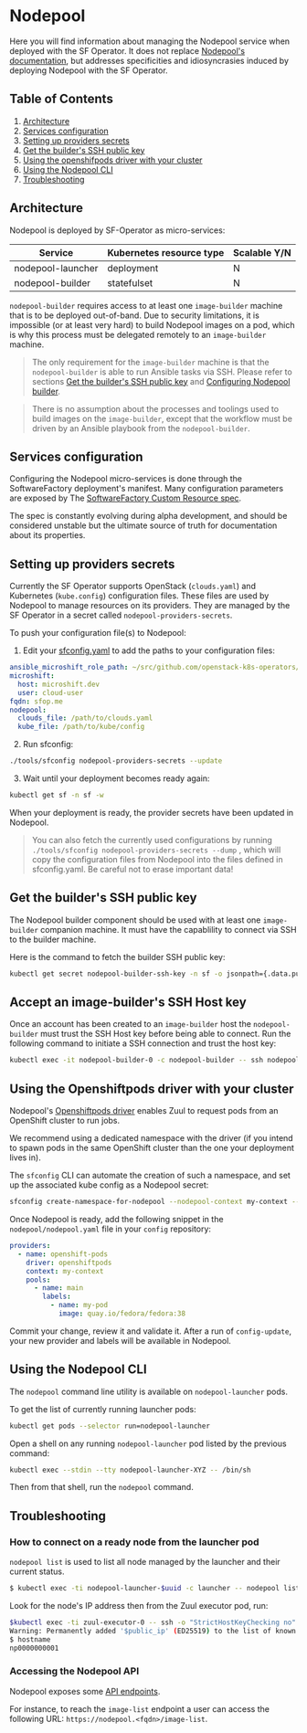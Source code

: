 # Nodepool

Here you will find information about managing the Nodepool service when deployed with the SF Operator.
It does not replace [Nodepool's documentation](https://zuul-ci.org/docs/nodepool/latest/),
but addresses specificities and idiosyncrasies induced by deploying Nodepool with the SF Operator.

## Table of Contents

1. [Architecture](#architecture)
1. [Services configuration](#services-configuration)
1. [Setting up providers secrets](#setting-up-providers-secrets)
1. [Get the builder's SSH public key](#get-the-builders-ssh-public-key)
1. [Using the openshifpods driver with your cluster](#using-the-openshiftpods-driver-with-your-cluster)
1. [Using the Nodepool CLI](#using-the-nodepool-cli)
1. [Troubleshooting](#troubleshooting)

## Architecture

Nodepool is deployed by SF-Operator as micro-services:

| Service | Kubernetes resource type | Scalable Y/N |
|---------|--------------------------|-------------|
| nodepool-launcher | deployment | N |
| nodepool-builder | statefulset | N |

`nodepool-builder` requires access to at least one `image-builder` machine that is to be deployed out-of-band. Due to security limitations,
it is impossible (or at least very hard) to build Nodepool images on a pod, which is why this process must be delegated remotely to an `image-builder` machine.

> The only requirement for the `image-builder` machine is that the `nodepool-builder` is able to run Ansible tasks via SSH. Please refer to sections [Get the builder's SSH public key](#get-the-builders-ssh-public-key) and [Configuring Nodepool builder](../user/nodepool_config_repository#configuring-nodepool-builder).

> There is no assumption about the processes and toolings used to build images on the `image-builder`, except that the workflow must be driven by an Ansible playbook from the `nodepool-builder`.

## Services configuration

Configuring the Nodepool micro-services is done through the SoftwareFactory deployment's manifest. Many configuration parameters are exposed by The [SoftwareFactory Custom Resource spec](./../../config/crd/bases/sf.softwarefactory-project.io_softwarefactories.yaml).

The spec is constantly evolving during alpha development, and should be considered
unstable but the ultimate source of truth for documentation about its properties.

## Setting up providers secrets

Currently the SF Operator supports OpenStack (`clouds.yaml`) and Kubernetes (`kube.config`) configuration files. These files are used by Nodepool to manage resources on its providers.
They are managed by the SF Operator in a secret called `nodepool-providers-secrets`.

To push your configuration file(s) to Nodepool:

1. Edit your [sfconfig.yaml](./../../sfconfig.yaml) to add the paths to your configuration files:

```yaml
ansible_microshift_role_path: ~/src/github.com/openstack-k8s-operators/ansible-microshift-role
microshift:
  host: microshift.dev
  user: cloud-user
fqdn: sfop.me
nodepool:
  clouds_file: /path/to/clouds.yaml
  kube_file: /path/to/kube/config
```

2. Run sfconfig:

```sh
./tools/sfconfig nodepool-providers-secrets --update
```

3. Wait until your deployment becomes ready again:

```sh
kubectl get sf -n sf -w
```

When your deployment is ready, the provider secrets have been updated in Nodepool.

> You can also fetch the currently used configurations by running `./tools/sfconfig nodepool-providers-secrets --dump` ,
which will copy the configuration files from Nodepool into the files defined in sfconfig.yaml. Be careful not to erase
important data!

## Get the builder's SSH public key

The Nodepool builder component should be used with at least one `image-builder` companion machine.
It must have the capablility to connect via SSH to the builder machine.

Here is the command to fetch the builder SSH public key:

```sh
kubectl get secret nodepool-builder-ssh-key -n sf -o jsonpath={.data.pub} | base64 -d
```

## Accept an image-builder's SSH Host key

Once an account has been created to an `image-builder` host the `nodepool-builder` must trust the SSH Host key before being able to connect. Run the following command to initiate a SSH connection and trust the host key:

```sh
kubectl exec -it nodepool-builder-0 -c nodepool-builder -- ssh nodepool@<image-builder-hostname> hostname
```

## Using the Openshiftpods driver with your cluster

Nodepool's [Openshiftpods driver](https://zuul-ci.org/docs/nodepool/latest/openshift-pods.html) enables
Zuul to request pods from an OpenShift cluster to run jobs.

We recommend using a dedicated namespace with the driver (if you intend to spawn pods in the same OpenShift cluster than the one your deployment lives in).

The `sfconfig` CLI can automate the creation of such a namespace, and set up the associated kube config as a Nodepool secret:

```sh
sfconfig create-namespace-for-nodepool --nodepool-context my-context --nodepool-namespace nodepool-pods
```

Once Nodepool is ready, add the following snippet in the `nodepool/nodepool.yaml` file in your `config` repository:

```yaml
providers:
  - name: openshift-pods
    driver: openshiftpods
    context: my-context
    pools:
      - name: main
        labels:
          - name: my-pod
            image: quay.io/fedora/fedora:38
```

Commit your change, review it and validate it. After a run of `config-update`, your new provider and
labels will be available in Nodepool.

## Using the Nodepool CLI

The `nodepool` command line utility is available on `nodepool-launcher` pods.

To get the list of currently running launcher pods:

```sh
kubectl get pods --selector run=nodepool-launcher
```

Open a shell on any running `nodepool-launcher` pod listed by the previous command:

```sh
kubectl exec --stdin --tty nodepool-launcher-XYZ -- /bin/sh
```

Then from that shell, run the `nodepool` command.

## Troubleshooting

### How to connect on a ready node from the launcher pod

`nodepool list` is used to list all node managed by the launcher and their current status.

```sh
$ kubectl exec -ti nodepool-launcher-$uuid -c launcher -- nodepool list
```

Look for the node's IP address then from the Zuul executor pod, run:

```sh
$kubectl exec -ti zuul-executor-0 -- ssh -o "StrictHostKeyChecking no" -i /var/lib/zuul-ssh/..data/priv <user>@<ip>
Warning: Permanently added '$public_ip' (ED25519) to the list of known hosts.
$ hostname
np0000000001
```

### Accessing the Nodepool API

Nodepool exposes some [API endpoints](https://zuul-ci.org/docs/nodepool/latest/operation.html#web-interface).

For instance, to reach the `image-list` endpoint a user can access the following URL: `https://nodepool.<fqdn>/image-list`.
